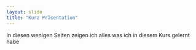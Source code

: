 ```yaml
---
layout: slide
title: "Kurz Präsentation"
---
```


In diesen wenigen Seiten zeigen ich alles was ich in diesem Kurs gelernt habe
